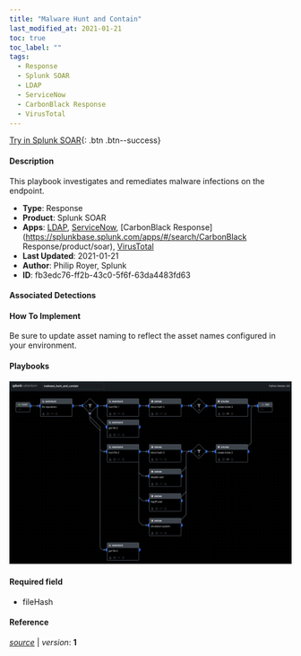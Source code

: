 ```yaml
---
title: "Malware Hunt and Contain"
last_modified_at: 2021-01-21
toc: true
toc_label: ""
tags:
  - Response
  - Splunk SOAR
  - LDAP
  - ServiceNow
  - CarbonBlack Response
  - VirusTotal
---
```


[Try in Splunk SOAR](https://www.splunk.com/en_us/software/splunk-security-orchestration-and-automation.html){: .btn .btn--success}

#### Description

This playbook investigates and remediates malware infections on the endpoint.

- **Type**: Response
- **Product**: Splunk SOAR
- **Apps**: [LDAP](https://splunkbase.splunk.com/apps/#/search/LDAP/product/soar), [ServiceNow](https://splunkbase.splunk.com/apps/#/search/ServiceNow/product/soar), [CarbonBlack Response](https://splunkbase.splunk.com/apps/#/search/CarbonBlack Response/product/soar), [VirusTotal](https://splunkbase.splunk.com/apps/#/search/VirusTotal/product/soar)
- **Last Updated**: 2021-01-21
- **Author**: Philip Royer, Splunk
- **ID**: fb3edc76-ff2b-43c0-5f6f-63da4483fd63

#### Associated Detections


#### How To Implement
Be sure to update asset naming to reflect the asset names configured in your environment.

#### Playbooks
![](https://raw.githubusercontent.com/splunk/security_content/develop/playbooks/malware_hunt_and_contain.png)

#### Required field
* fileHash


#### Reference



[*source*](https://github.com/splunk/security_content/tree/develop/playbooks/malware_hunt_and_contain.yml) \| *version*: **1**